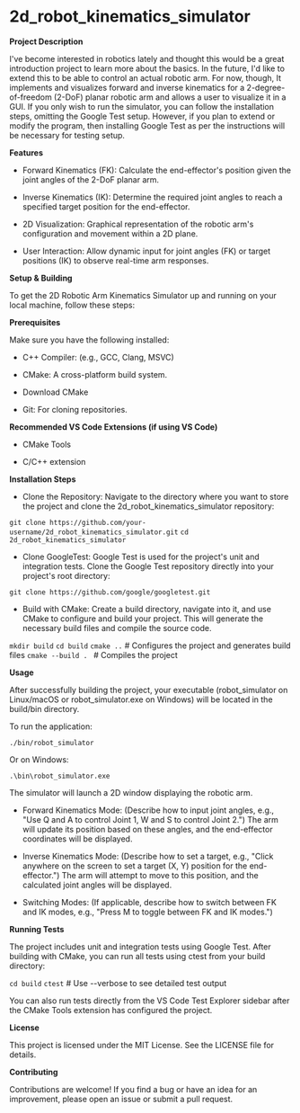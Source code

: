 # 2d_robot_kinematics_simulator

**Project Description**

I've become interested in robotics lately and thought this would be a great introduction project to learn more about the basics. In the future, I'd like to extend this to be able to control an actual robotic arm. For now, though, It implements and visualizes forward and inverse kinematics for a 2-degree-of-freedom (2-DoF) planar robotic arm and allows a user to visualize it in a GUI. If you only wish to run the simulator, you can follow the installation steps, omitting the Google Test setup. However, if you plan to extend or modify the program, then installing Google Test as per the instructions will be necessary for testing setup.

**Features**

- Forward Kinematics (FK): Calculate the end-effector's position given the joint angles of the 2-DoF planar arm.

- Inverse Kinematics (IK): Determine the required joint angles to reach a specified target position for the end-effector.

- 2D Visualization: Graphical representation of the robotic arm's configuration and movement within a 2D plane.

- User Interaction: Allow dynamic input for joint angles (FK) or target positions (IK) to observe real-time arm responses.

**Setup & Building**

To get the 2D Robotic Arm Kinematics Simulator up and running on your local machine, follow these steps:

**Prerequisites**

Make sure you have the following installed:

- C++ Compiler: (e.g., GCC, Clang, MSVC)

- CMake: A cross-platform build system.

- Download CMake

- Git: For cloning repositories.

**Recommended VS Code Extensions (if using VS Code)**

- CMake Tools

- C/C++ extension

**Installation Steps**

- Clone the Repository: Navigate to the directory where you want to store the project and clone the 2d_robot_kinematics_simulator repository:

`git clone https://github.com/your-username/2d_robot_kinematics_simulator.git`
`cd 2d_robot_kinematics_simulator`

- Clone GoogleTest: Google Test is used for the project's unit and integration tests. Clone the Google Test repository directly into your project's root directory:

`git clone https://github.com/google/googletest.git`

- Build with CMake: Create a build directory, navigate into it, and use CMake to configure and build your project. This will generate the necessary build files and compile the source code.

`mkdir build`
`cd build`
`cmake ..` # Configures the project and generates build files
`cmake --build . ` # Compiles the project

**Usage**

After successfully building the project, your executable (robot_simulator on Linux/macOS or robot_simulator.exe on Windows) will be located in the build/bin directory.

To run the application:

`./bin/robot_simulator`

Or on Windows:

`.\bin\robot_simulator.exe`

The simulator will launch a 2D window displaying the robotic arm.

- Forward Kinematics Mode: (Describe how to input joint angles, e.g., "Use Q and A to control Joint 1, W and S to control Joint 2.") The arm will update its position based on these angles, and the end-effector coordinates will be displayed.

- Inverse Kinematics Mode: (Describe how to set a target, e.g., "Click anywhere on the screen to set a target (X, Y) position for the end-effector.") The arm will attempt to move to this position, and the calculated joint angles will be displayed.

- Switching Modes: (If applicable, describe how to switch between FK and IK modes, e.g., "Press M to toggle between FK and IK modes.")

**Running Tests**

The project includes unit and integration tests using Google Test. After building with CMake, you can run all tests using ctest from your build directory:

`cd build`
`ctest` # Use --verbose to see detailed test output

You can also run tests directly from the VS Code Test Explorer sidebar after the CMake Tools extension has configured the project.

**License**

This project is licensed under the MIT License. See the LICENSE file for details.

**Contributing**

Contributions are welcome! If you find a bug or have an idea for an improvement, please open an issue or submit a pull request.